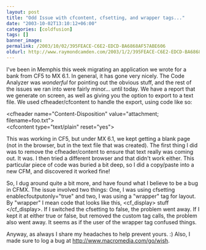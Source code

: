 ```yaml
---
layout: post
title: "Odd Issue with cfcontent, cfsetting, and wrapper tags..."
date: "2003-10-02T13:10:12+06:00"
categories: [coldfusion]
tags: []
banner_image: 
permalink: /2003/10/02/395FEACE-C6E2-EDCD-BA6868AF57ABE606
oldurl: http://www.raymondcamden.com/2003/1/2/395FEACE-C6E2-EDCD-BA6868AF57ABE606
---
```


I've been in Memphis this week migrating an application we wrote for a bank from CF5 to MX 6.1. In general, it has gone very nicely. The Code Analyzer was <i>wonderful</i> for pointing out the obvious stuff, and the rest of the issues we ran into were fairly minor... until today. We have a report that we generate on screen, as well as giving you the option to export to a text file. We used cfheader/cfcontent to handle the export, using code like so:

			
&lt;cfheader name="Content-Disposition" value="attachment; filename=foo.txt"&gt;<br>
&lt;cfcontent type="text/plain" reset="yes"&gt;

This was working in CF5, but under MX 6.1, we kept getting a blank page (not in the browser, but in the text file that was created). The first thing I did was to remove the cfheader/content to ensure that text really was coming out. It was. I then tried a different browser and that didn't work either. This particular piece of code was buried a bit deep, so I did a copy/paste into a new CFM, and discovered it worked fine!

So, I dug around quite a bit more, and have found what I believe to be a bug in CFMX. The issue involved two things: One, I was using cfsetting enablecfoutputonly="true" and two, I was using a "wrapper" tag for layout. By "wrapper" I mean code that looks like this, &lt;cf_display&gt; stuff &lt;/cf_display&gt;. If I switched the cfsetting to false, the problem went away. If I kept it at either true or false, but removed the custom tag calls, the problem also went away. It seems as if the user of the wrapper tag confused things. 

Anyway, as always I share my headaches to help prevent yours. :) Also, I made sure to log a  bug at <a href="http://www.macromedia.com/go/wish">http://www.macromedia.com/go/wish</a>.